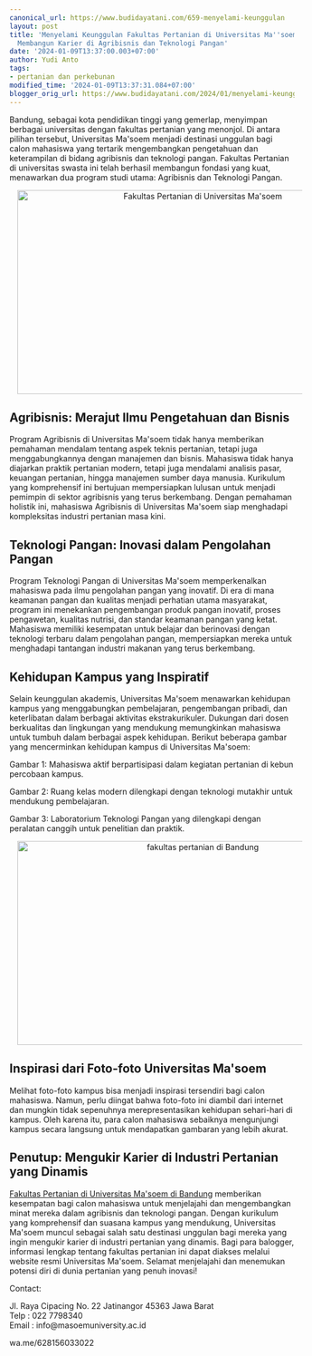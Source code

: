 ```yaml
---
canonical_url: https://www.budidayatani.com/659-menyelami-keunggulan
layout: post
title: 'Menyelami Keunggulan Fakultas Pertanian di Universitas Ma''soem di Bandung:
  Membangun Karier di Agribisnis dan Teknologi Pangan'
date: '2024-01-09T13:37:00.003+07:00'
author: Yudi Anto
tags:
- pertanian dan perkebunan
modified_time: '2024-01-09T13:37:31.084+07:00'
blogger_orig_url: https://www.budidayatani.com/2024/01/menyelami-keunggulan-fakultas-pertanian.html
---
```


<p>Bandung, sebagai kota pendidikan tinggi yang gemerlap, menyimpan berbagai universitas dengan fakultas pertanian yang menonjol. Di antara pilihan tersebut, Universitas Ma'soem menjadi destinasi unggulan bagi calon mahasiswa yang tertarik mengembangkan pengetahuan dan keterampilan di bidang agribisnis dan teknologi pangan. Fakultas Pertanian di universitas swasta ini telah berhasil membangun fondasi yang kuat, menawarkan dua program studi utama: Agribisnis dan Teknologi Pangan.</p><div class="separator" style="clear: both; text-align: center;"><a href="https://blogger.googleusercontent.com/img/b/R29vZ2xl/AVvXsEgUyMtk3K07GXdF_yuo9EZXZa-H-jvjCFIU1nm6r0U8P-PHUVDzvAWFw_H25xJhyeNoM2GD3kOCABRxpbhyphenhyphenlAdAShwtDnA6DHcgT85KKVzlu_yF48VlwJOCXa7u1kCCT4GQqsibXIz4X7ySWrSm7wqyTniad8M7GeJkDnKKK9k8NETvmlR6pG920szvf862/s1920/Ma'soem%20University%20.jpeg" imageanchor="1" style="margin-left: 1em; margin-right: 1em;"><img alt="Fakultas Pertanian di Universitas Ma'soem" border="0" data-original-height="1080" data-original-width="1920" height="360" src="https://blogger.googleusercontent.com/img/b/R29vZ2xl/AVvXsEgUyMtk3K07GXdF_yuo9EZXZa-H-jvjCFIU1nm6r0U8P-PHUVDzvAWFw_H25xJhyeNoM2GD3kOCABRxpbhyphenhyphenlAdAShwtDnA6DHcgT85KKVzlu_yF48VlwJOCXa7u1kCCT4GQqsibXIz4X7ySWrSm7wqyTniad8M7GeJkDnKKK9k8NETvmlR6pG920szvf862/w640-h360/Ma'soem%20University%20.jpeg" width="640" /></a></div><h2>Agribisnis: Merajut Ilmu Pengetahuan dan Bisnis</h2><p>Program Agribisnis di Universitas Ma'soem tidak hanya memberikan pemahaman mendalam tentang aspek teknis pertanian, tetapi juga menggabungkannya dengan manajemen dan bisnis. Mahasiswa tidak hanya diajarkan praktik pertanian modern, tetapi juga mendalami analisis pasar, keuangan pertanian, hingga manajemen sumber daya manusia. Kurikulum yang komprehensif ini bertujuan mempersiapkan lulusan untuk menjadi pemimpin di sektor agribisnis yang terus berkembang. Dengan pemahaman holistik ini, mahasiswa Agribisnis di Universitas Ma'soem siap menghadapi kompleksitas industri pertanian masa kini.</p><h2>Teknologi Pangan: Inovasi dalam Pengolahan Pangan</h2><p>Program Teknologi Pangan di Universitas Ma'soem memperkenalkan mahasiswa pada ilmu pengolahan pangan yang inovatif. Di era di mana keamanan pangan dan kualitas menjadi perhatian utama masyarakat, program ini menekankan pengembangan produk pangan inovatif, proses pengawetan, kualitas nutrisi, dan standar keamanan pangan yang ketat. Mahasiswa memiliki kesempatan untuk belajar dan berinovasi dengan teknologi terbaru dalam pengolahan pangan, mempersiapkan mereka untuk menghadapi tantangan industri makanan yang terus berkembang.</p><h2>Kehidupan Kampus yang Inspiratif</h2><p>Selain keunggulan akademis, Universitas Ma'soem menawarkan kehidupan kampus yang menggabungkan pembelajaran, pengembangan pribadi, dan keterlibatan dalam berbagai aktivitas ekstrakurikuler. Dukungan dari dosen berkualitas dan lingkungan yang mendukung memungkinkan mahasiswa untuk tumbuh dalam berbagai aspek kehidupan. Berikut beberapa gambar yang mencerminkan kehidupan kampus di Universitas Ma'soem:</p><p>Gambar 1: Mahasiswa aktif berpartisipasi dalam kegiatan pertanian di kebun percobaan kampus.</p><p>Gambar 2: Ruang kelas modern dilengkapi dengan teknologi mutakhir untuk mendukung pembelajaran.</p><p>Gambar 3: Laboratorium Teknologi Pangan yang dilengkapi dengan peralatan canggih untuk penelitian dan praktik.</p><div class="separator" style="clear: both; text-align: center;"><a href="https://blogger.googleusercontent.com/img/b/R29vZ2xl/AVvXsEghgfy7-6Tg5vjSq-qahLxzIP7Gy91wG8x3syDHecARmuRDxNP7Lk1UEVKIGc4eYYMmbcDDkSTnaDLtT0EvVoXyk8zT_WUhPJTlyg1zW2-SyNmrdc7HT04DQgOpfV3HhsesBPFEh_HBC-lD2SAem_yi-xf337C6ziCtcE4LOt8rRBrEKHsYbTibc-UpJ-ot/s1920/siakad%20ma'soem.jpeg" imageanchor="1" style="margin-left: 1em; margin-right: 1em;"><img alt="fakultas pertanian di Bandung" border="0" data-original-height="1080" data-original-width="1920" height="360" src="https://blogger.googleusercontent.com/img/b/R29vZ2xl/AVvXsEghgfy7-6Tg5vjSq-qahLxzIP7Gy91wG8x3syDHecARmuRDxNP7Lk1UEVKIGc4eYYMmbcDDkSTnaDLtT0EvVoXyk8zT_WUhPJTlyg1zW2-SyNmrdc7HT04DQgOpfV3HhsesBPFEh_HBC-lD2SAem_yi-xf337C6ziCtcE4LOt8rRBrEKHsYbTibc-UpJ-ot/w640-h360/siakad%20ma'soem.jpeg" width="640" /></a></div><h2>Inspirasi dari Foto-foto Universitas Ma'soem</h2><p>Melihat foto-foto kampus bisa menjadi inspirasi tersendiri bagi calon mahasiswa. Namun, perlu diingat bahwa foto-foto ini diambil dari internet dan mungkin tidak sepenuhnya merepresentasikan kehidupan sehari-hari di kampus. Oleh karena itu, para calon mahasiswa sebaiknya mengunjungi kampus secara langsung untuk mendapatkan gambaran yang lebih akurat.</p><h2>Penutup: Mengukir Karier di Industri Pertanian yang Dinamis</h2><p><a href="https://masoemuniversity.ac.id">Fakultas Pertanian di Universitas Ma'soem di Bandung</a> memberikan kesempatan bagi calon mahasiswa untuk menjelajahi dan mengembangkan minat mereka dalam agribisnis dan teknologi pangan. Dengan kurikulum yang komprehensif dan suasana kampus yang mendukung, Universitas Ma'soem muncul sebagai salah satu destinasi unggulan bagi mereka yang ingin mengukir karier di industri pertanian yang dinamis. Bagi para balogger, informasi lengkap tentang fakultas pertanian ini dapat diakses melalui website resmi Universitas Ma'soem. Selamat menjelajahi dan menemukan potensi diri di dunia pertanian yang penuh inovasi!</p><p>Contact:</p><p>Jl. Raya Cipacing No. 22 Jatinangor 45363 Jawa Barat<br />Telp : 022 7798340<br />Email : info@masoemuniversity.ac.id</p><p>wa.me/628156033022</p>